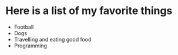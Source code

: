 # Here is a list of my favorite things
- Football
- Dogs
- Travelling and eating good food
- Programming
